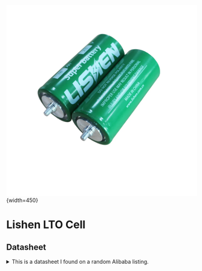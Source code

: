 ![Lishen Cells](./Lishen.png){width=450}

# Lishen LTO Cell

## Datasheet
<details>
<summary>This is a datasheet I found on a random Alibaba listing.</summary>

![Lishen Datasheet](./Datasheet.jpg){max-width=600}
</details>